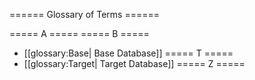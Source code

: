 ====== Glossary of Terms ======

===== A =====
===== B =====
  * [[glossary:Base| Base Database]]
===== T =====
  * [[glossary:Target| Target Database]]
===== Z =====
